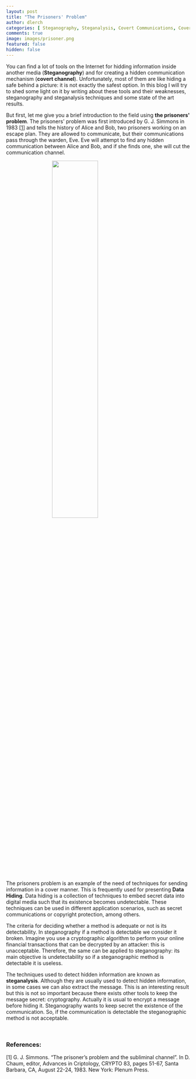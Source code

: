 ```yaml
---
layout: post
title: "The Prisoners' Problem"
author: dlerch
categories: [ Steganography, Steganalysis, Covert Communications, Covert Channels]
comments: true
image: images/prisoner.png
featured: false
hidden: false
---
```



You can find a lot of tools on the Internet for hidding information inside another media (**Steganography**) and for creating a hidden communication mechanism (**covert channel**). Unfortunately, most of them are like hiding a safe behind a picture: it is not exactly the safest option. In this blog I will try to shed some light on it by writing about these tools and their weaknesses, steganography and steganalysis techniques and some state of the art results.


But first, let me give you a brief introduction to the field using **the prisoners' problem**. The prisoners' problem was first introduced by G. J. Simmons in 1983 [[1](#references)] and tells the history of Alice and Bob, two prisoners working on an escape plan. They are allowed to communicate, but their communications pass through the warden, Eve. Eve will attempt to find any hidden communication between Alice and Bob, and if she finds one, she will cut the communication channel. 

<img style="width:50%;display:block;margin-left:auto;margin-right:auto" src='{{ site.baseurl }}/images/prisoner.png'>


The prisoners problem is an example of the need of techniques for sending information in a cover manner. This is frequently used for presenting **Data Hiding**. Data hiding is a collection of techniques to embed secret data into digital media such that its existence becomes undetectable. These techniques can be used in different application scenarios, such as secret communications or copyright protection, among others. 
  
The criteria for deciding whether a method is adequate or not is its detectability. In steganography if a method is detectable we consider it broken. Imagine you use a cryptographic algorithm to perform your online financial transactions that can be decrypted by an attacker: this is unacceptable. Therefore, the same can be applied to steganography: its main objective is undetectability so if a steganographic method is detectable it is useless. 

The techniques used to detect hidden information are known as **steganalysis**. Although they are usually used to detect hidden information, in some cases we can also extract the message. This is an interesting result but this is not so important because there exists other tools to keep the message secret: cryptography. Actually it is usual to encrypt a message before hiding it. Steganography wants to keep secret the existence of the communication. So, if the communication is detectable the steganographic method is not acceptable. 

<br>

### References: 

[1] G. J. Simmons. “The prisoner’s problem and the subliminal channel”. In D. Chaum, editor, Advances in Criptology, CRYPTO 83, pages 51-67, Santa Barbara, CA, August 22-24, 1983. New York: Plenum Press.
